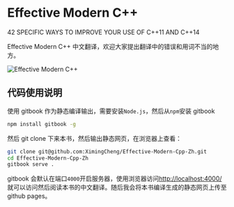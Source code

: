# Effective Modern C++

42 SPECIFIC WAYS TO IMPROVE YOUR USE OF C++11 AND C++14

Effective Modern C++ 中文翻译，欢迎大家提出翻译中的错误和用词不当的地方。

![Effective Modern C++](book.jpg)

## 代码使用说明

使用 gitbook 作为静态编译输出，需要安装`Node.js`，然后从`npm`安装 gitbook

```sh
npm install gitbook -g
```

然后 git clone 下来本书，然后输出静态网页，在浏览器上查看：

```sh
git clone git@github.com:XimingCheng/Effective-Modern-Cpp-Zh.git
cd Effective-Modern-Cpp-Zh
gitbook serve .
```

gitbook 会默认在端口`4000`开启服务器，使用浏览器访问[http://localhost:4000/](http://localhost:4000/)就可以访问然后阅读本书的中文翻译。随后我会将本书编译生成的静态网页上传至 github pages。
